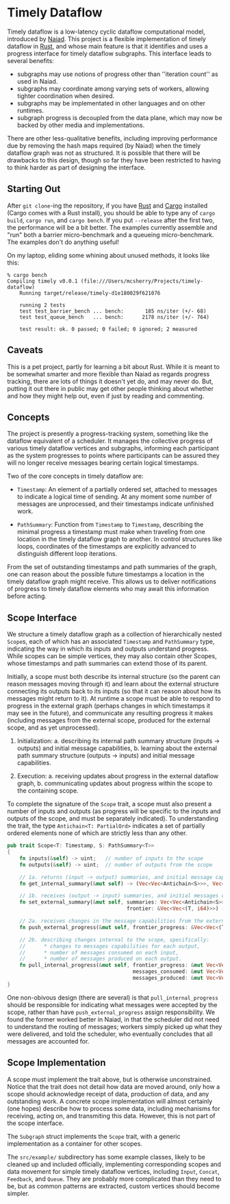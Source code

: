 # Timely Dataflow #

Timely dataflow is a low-latency cyclic dataflow computational model, introduced by [Naiad](http://research.microsoft.com/Naiad/). This project is a flexible implementation of timely dataflow in [Rust](http://www.rust-lang.org), and whose main feature is that it identifies and uses a progress interface for timely dataflow subgraphs. This interface leads to several benefits:

* subgraphs may use notions of progress other than ''iteration count'' as used in Naiad.
* subgraphs may coordinate among varying sets of workers, allowing tighter coordination when desired.
* subgraphs may be implementated in other languages and on other runtimes.
* subgraph progress is decoupled from the data plane, which may now be backed by other media and implementations.

There are other less-qualitative benefits, including improving performance due by removing the hash maps required (by Naiad) when the timely dataflow graph was not as structured. It is possible that there will be drawbacks to this design, though so far they have been restricted to having to think harder as part of designing the interface.

## Starting Out ##

After `git clone`-ing the repository, if you have [Rust](http://www.rust-lang.org) and [Cargo](https://crates.io) installed (Cargo comes with a Rust install), you should be able to type any of `cargo build`, `cargo run`, and `cargo bench`. If you put `--release` after the first two, the performance will be a bit better. The examples currently assemble and "run" both a barrier micro-benchmark and a queueing micro-benchmark. The examples don't do anything useful!

On my laptop, eliding some whining about unused methods, it looks like this:
```
% cargo bench
Compiling timely v0.0.1 (file:///Users/mcsherry/Projects/timely-dataflow)
    Running target/release/timely-d1e180029f621076

    running 2 tests
    test test_barrier_bench ... bench:       185 ns/iter (+/- 68)
    test test_queue_bench   ... bench:      2178 ns/iter (+/- 764)

    test result: ok. 0 passed; 0 failed; 0 ignored; 2 measured
```

## Caveats ##

This is a pet project, partly for learning a bit about Rust. While it is meant to be somewhat smarter and more flexible than Naiad as regards progress tracking, there are lots of things it doesn't yet do, and may never do. But, putting it out there in public may get other people thinking about whether and how they might help out, even if just by reading and commenting.

## Concepts ##

The project is presently a progress-tracking system, something like the dataflow equivalent of a scheduler. It manages the collective progress of various timely dataflow vertices and subgraphs, informing each participant as the system progresses to points where participants can be assured they will no longer receive messages bearing certain logical timestamps.

Two of the core concepts in timely dataflow are:

* `Timestamp`:  An element of a partially ordered set, attached to messages to indicate a logical time of sending.
                At any moment some number of messages are unprocessed, and their timestamps indicate unfinished work.

* `PathSummary`:    Function from `Timestamp` to `Timestamp`, describing the minimal progress a timestamp must make when traveling
                    from one location in the timely dataflow graph to another. In control structures like loops, coordinates of
                    the timestamps are explicitly advanced to distinguish different loop iterations.

From the set of outstanding timestamps and path summaries of the graph, one can reason about the possible future timestamps a location in the timely dataflow graph might receive. This allows us to deliver notifications of progress to timely dataflow elements who may await this information before acting.

## Scope Interface ##

We structure a timely dataflow graph as a collection of hierarchically nested `Scope`s, each of which has an associated `Timestamp` and `PathSummary` type, indicating the way in which its inputs and outputs understand progress. While scopes can be simple vertices, they may also contain other Scopes, whose timestamps and path summaries can extend those of its parent.

Initially, a scope must both describe its internal structure (so the parent can reason messages moving through it) and learn about the external structure connecting its outputs back to its inputs (so that it can reason about how its messages might return to it). At runtime a scope must be able to respond to progress in the external graph (perhaps changes in which timestamps it may see in the future), and communicate any resulting progress it makes (including messages from the external scope, produced for the external scope, and as yet unprocessed).

1. Initialization:  a. describing its internal path summary structure (inputs -> outputs) and initial message capabilities,
                    b. learning about the external path summary structure (outputs -> inputs) and initial message capabilities.

2. Execution:       a. receiving updates about progress in the external dataflow graph,
                    b. communicating updates about progress within the scope to the containing scope.

To complete the signature of the `Scope` trait, a scope must also present a number of inputs and outputs (as progress will be specific to the inputs and outputs of the scope, and must be separately indicated). To understanding the trait, the type `Antichain<T: PartialOrd>` indicates a set of partially ordered elements none of which are strictly less than any other.

```rust
pub trait Scope<T: Timestamp, S: PathSummary<T>>
{
    fn inputs(&self) -> uint;   // number of inputs to the scope
    fn outputs(&self) -> uint;  // number of outputs from the scope

    // 1a. returns (input -> output) summaries, and initial message capabilities on outputs.
    fn get_internal_summary(&mut self) -> (Vec<Vec<Antichain<S>>>, Vec<Vec<(T, i64)>>);

    // 1b. receives (output -> input) summaries, and initial messages capabilities on inputs.
    fn set_external_summary(&mut self, summaries: Vec<Vec<Antichain<S>>>,
                                       frontier: &Vec<Vec<(T, i64)>>) -> ();

    // 2a. receives changes in the message capabilities from the external graph.
    fn push_external_progress(&mut self, frontier_progress: &Vec<Vec<(T, i64)>>) -> ();

    // 2b. describing changes internal to the scope, specifically:
    //      * changes to messages capabilities for each output,
    //      * number of messages consumed on each input,
    //      * number of messages produced on each output.
    fn pull_internal_progress(&mut self, frontier_progress: &mut Vec<Vec<(T, i64)>>,
                                         messages_consumed: &mut Vec<Vec<(T, i64)>>,
                                         messages_produced: &mut Vec<Vec<(T, i64)>>) -> ();
}
```

One non-obivous design (there are several) is that `pull_internal_progress` should be responsible for indicating what messages were accepted by the scope, rather than have `push_external_progress` assign responsibility. We found the former worked better in Naiad, in that the scheduler did not need to understand the routing of messages; workers simply picked up what they were delivered, and told the scheduler, who eventually concludes that all messages are accounted for.

## Scope Implementation ##

A scope must implement the trait above, but is otherwise unconstrained. Notice that the trait does not detail how data are moved around, only how a scope should acknowledge receipt of data, production of data, and any outstanding work. A concrete scope implementation will almost certainly (one hopes) describe how to process some data, including mechanisms for receiving, acting on, and transmiting this data. However, this is not part of the scope interface.

The `Subgraph` struct implements the `Scope` trait, with a generic implementation as a container for other scopes.

The `src/example/` subdirectory has some example classes, likely to be cleaned up and included officially, implementing corresponding scopes and data movement for simple timely dataflow vertices, including `Input`, `Concat`, `Feedback`, and `Queue`. They are probably more complicated than they need to be, but as common patterns are extracted, custom vertices should become simpler.
